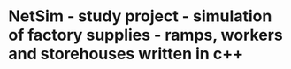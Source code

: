 # NetSim - study project - simulation of factory supplies - ramps, workers and storehouses written in c++
